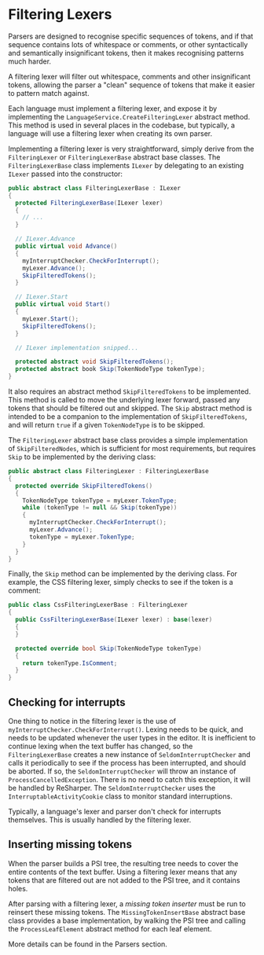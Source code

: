 ---
---

# Filtering Lexers

Parsers are designed to recognise specific sequences of tokens, and if that sequence contains lots of whitespace or comments, or other syntactically and semantically insignificant tokens, then it makes recognising patterns much harder.

A filtering lexer will filter out whitespace, comments and other insignificant tokens, allowing the parser a "clean" sequence of tokens that make it easier to pattern match against.

Each language must implement a filtering lexer, and expose it by implementing the `LanguageService.CreateFilteringLexer` abstract method. This method is used in several places in the codebase, but typically, a language will use a filtering lexer when creating its own parser.

Implementing a filtering lexer is very straightforward, simply derive from the `FilteringLexer` or `FilteringLexerBase` abstract base classes. The `FilteringLexerBase` class implements `ILexer` by delegating to an existing `ILexer` passed into the constructor:

```csharp
public abstract class FilteringLexerBase : ILexer
{
  protected FilteringLexerBase(ILexer lexer)
  {
    // ...
  }

  // ILexer.Advance
  public virtual void Advance()
  {
    myInterruptChecker.CheckForInterrupt();
    myLexer.Advance();
    SkipFilteredTokens();
  }

  // ILexer.Start
  public virtual void Start()
  {
    myLexer.Start();
    SkipFilteredTokens();
  }

  // ILexer implementation snipped...

  protected abstract void SkipFilteredTokens();
  protected abstract book Skip(TokenNodeType tokenType);
}
```

It also requires an abstract method `SkipFilteredTokens` to be implemented. This method is called to move the underlying lexer forward, passed any tokens that should be filtered out and skipped. The `Skip` abstract method is intended to be a companion to the implementation of `SkipFilteredTokens`, and will return `true` if a given `TokenNodeType` is to be skipped.

The `FilteringLexer` abstract base class provides a simple implementation of `SkipFilteredNodes`, which is sufficient for most requirements, but requires `Skip` to be implemented by the deriving class:

```csharp
public abstract class FilteringLexer : FilteringLexerBase
{
  protected override SkipFilteredTokens()
  {
    TokenNodeType tokenType = myLexer.TokenType;
    while (tokenType != null && Skip(tokenType))
    {
      myInterruptChecker.CheckForInterrupt();
      myLexer.Advance();
      tokenType = myLexer.TokenType;
    }
  }
}
```

Finally, the `Skip` method can be implemented by the deriving class. For example, the CSS filtering lexer, simply checks to see if the token is a comment:

```csharp
public class CssFilteringLexerBase : FilteringLexer
{
  public CssFilteringLexerBase(ILexer lexer) : base(lexer)
  {
  }

  protected override bool Skip(TokenNodeType tokenType)
  {
    return tokenType.IsComment;
  }
}
```

## Checking for interrupts

One thing to notice in the filtering lexer is the use of `myInterruptChecker.CheckForInterrupt()`. Lexing needs to be quick, and needs to be updated whenever the user types in the editor. It is inefficient to continue lexing when the text buffer has changed, so the `FilteringLexerBase` creates a new instance of `SeldomInterruptChecker` and calls it periodically to see if the process has been interrupted, and should be aborted. If so, the `SeldomInterruptChecker` will throw an instance of `ProcessCancelledException`. There is no need to catch this exception, it will be handled by ReSharper. The `SeldomInterruptChecker` uses the `InterruptableActivityCookie` class to monitor standard interruptions.

Typically, a language's lexer and parser don't check for interrupts themselves. This is usually handled by the filtering lexer.

## Inserting missing tokens

When the parser builds a PSI tree, the resulting tree needs to cover the entire contents of the text buffer. Using a filtering lexer means that any tokens that are filtered out are not added to the PSI tree, and it contains holes.

After parsing with a filtering lexer, a *missing token inserter* must be run to reinsert these missing tokens. The `MissingTokenInsertBase` abstract base class provides a base implementation, by walking the PSI tree and calling the `ProcessLeafElement` abstract method for each leaf element.

More details can be found in the Parsers section.
